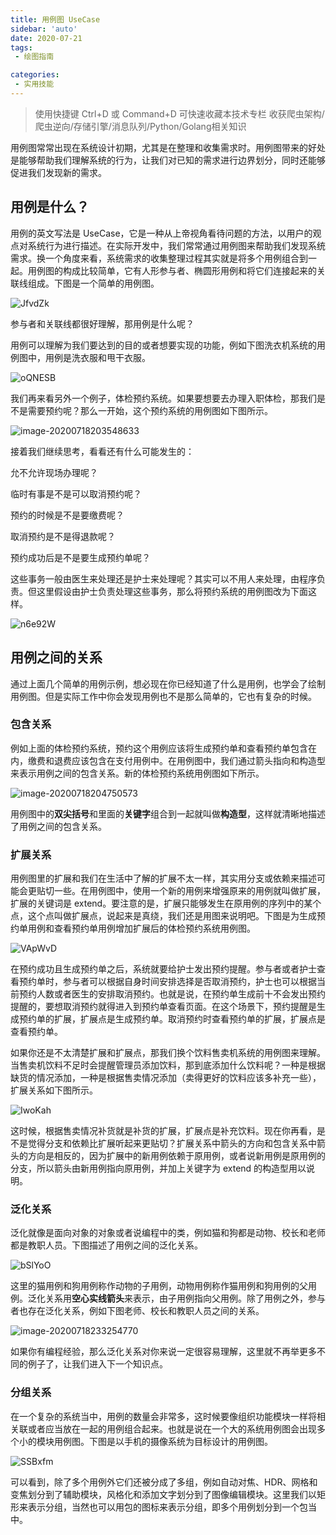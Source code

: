 ```yaml
---
title: 用例图 UseCase
sidebar: 'auto'
date: 2020-07-21
tags:
 - 绘图指南

categories:
 - 实用技能
---
```


> 使用快捷键 Ctrl+D 或 Command+D 可快速收藏本技术专栏 收获爬虫架构/爬虫逆向/存储引擎/消息队列/Python/Golang相关知识



用例图常常出现在系统设计初期，尤其是在整理和收集需求时。用例图带来的好处是能够帮助我们理解系统的行为，让我们对已知的需求进行边界划分，同时还能够促进我们发现新的需求。



## 用例是什么？

用例的英文写法是 UseCase，它是一种从上帝视角看待问题的方法，以用户的观点对系统行为进行描述。在实际开发中，我们常常通过用例图来帮助我们发现系统需求。换一个角度来看，系统需求的收集整理过程其实就是将多个用例组合到一起。用例图的构成比较简单，它有人形参与者、椭圆形用例和将它们连接起来的关联线组成。下图是一个简单的用例图。

![JfvdZk](https://img.weishidong.com/JfvdZk.png)



参与者和关联线都很好理解，那用例是什么呢？

用例可以理解为我们要达到的目的或者想要实现的功能，例如下图洗衣机系统的用例图中，用例是洗衣服和甩干衣服。

![oQNESB](https://img.weishidong.com/oQNESB.png)

我们再来看另外一个例子，体检预约系统。如果要想要去办理入职体检，那我们是不是需要预约呢？那么一开始，这个预约系统的用例图如下图所示。

![image-20200718203548633](https://img.weishidong.com/image-20200718203548633.png)

接着我们继续思考，看看还有什么可能发生的：

允不允许现场办理呢？

临时有事是不是可以取消预约呢？

预约的时候是不是要缴费呢？

取消预约是不是得退款呢？

预约成功后是不是要生成预约单呢？

这些事务一般由医生来处理还是护士来处理呢？其实可以不用人来处理，由程序负责。但这里假设由护士负责处理这些事务，那么将预约系统的用例图改为下面这样。

![n6e92W](https://img.weishidong.com/n6e92W.png)

## 用例之间的关系

通过上面几个简单的用例示例，想必现在你已经知道了什么是用例，也学会了绘制用例图。但是实际工作中你会发现用例也不是那么简单的，它也有复杂的时候。

### 包含关系

例如上面的体检预约系统，预约这个用例应该将生成预约单和查看预约单包含在内，缴费和退费应该包含在支付用例中。在用例图中，我们通过箭头指向和构造型来表示用例之间的包含关系。新的体检预约系统用例图如下所示。

![image-20200718204750573](https://img.weishidong.com/image-20200718204750573.png)

用例图中的**双尖括号**和里面的**关键字**组合到一起就叫做**构造型**，这样就清晰地描述了用例之间的包含关系。



### 扩展关系

用例图里的扩展和我们在生活中了解的扩展不太一样，其实用分支或依赖来描述可能会更贴切一些。在用例图中，使用一个新的用例来增强原来的用例就叫做扩展，扩展的关键词是 extend。要注意的是，扩展只能够发生在原用例的序列中的某个点，这个点叫做扩展点，说起来是真绕，我们还是用图来说明吧。下图是为生成预约单用例和查看预约单用例增加扩展后的体检预约系统用例图。

![VApWvD](https://img.weishidong.com/VApWvD.png)

在预约成功且生成预约单之后，系统就要给护士发出预约提醒。参与者或者护士查看预约单时，参与者可以根据自身时间安排选择是否取消预约，护士也可以根据当前预约人数或者医生的安排取消预约。也就是说，在预约单生成前十不会发出预约提醒的，要想取消预约就得进入到预约单查看页面。在这个场景下，预约提醒是生成预约单的扩展，扩展点是生成预约单。取消预约时查看预约单的扩展，扩展点是查看预约单。

如果你还是不太清楚扩展和扩展点，那我们换个饮料售卖机系统的用例图来理解。当售卖机饮料不足时会提醒管理员添加饮料，那到底添加什么饮料呢？一种是根据缺货的情况添加，一种是根据售卖情况添加（卖得更好的饮料应该多补充一些），扩展关系如下图所示。

![IwoKah](https://img.weishidong.com/IwoKah.png)

这时候，根据售卖情况补货就是补货的扩展，扩展点是补充饮料。现在你再看，是不是觉得分支和依赖比扩展听起来更贴切？扩展关系中箭头的方向和包含关系中箭头的方向是相反的，因为扩展中的新用例依赖于原用例，或者说新用例是原用例的分支，所以箭头由新用例指向原用例，并加上关键字为 extend 的构造型用以说明。



### 泛化关系

泛化就像是面向对象的对象或者说编程中的类，例如猫和狗都是动物、校长和老师都是教职人员。下图描述了用例之间的泛化关系。

![bSlYoO](https://img.weishidong.com/bSlYoO.png)

这里的猫用例和狗用例称作动物的子用例，动物用例称作猫用例和狗用例的父用例。泛化关系用**空心实线箭头**来表示，由子用例指向父用例。除了用例之外，参与者也存在泛化关系，例如下图老师、校长和教职人员之间的关系。

![image-20200718233254770](https://img.weishidong.com/image-20200718233254770.png)

如果你有编程经验，那么泛化关系对你来说一定很容易理解，这里就不再举更多不同的例子了，让我们进入下一个知识点。



### 分组关系

在一个复杂的系统当中，用例的数量会非常多，这时候要像组织功能模块一样将相关联或者应当放在一起的用例组合起来。也就是说在一个大的系统用例图会出现多个小的模块用例图。下图是以手机的摄像系统为目标设计的用例图。

![SSBxfm](https://img.weishidong.com/SSBxfm.png)

可以看到，除了多个用例外它们还被分成了多组，例如自动对焦、HDR、网格和变焦划分到了辅助模块，风格化和添加文字划分到了图像编辑模块。这里我们以矩形来表示分组，当然也可以用包的图标来表示分组，即多个用例划分到一个包当中。

